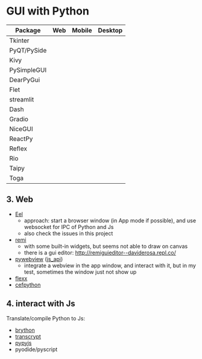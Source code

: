 # GUI with Python

| Package     | Web | Mobile | Desktop |
| ----------- | --- | ------ | ------- |
| Tkinter     |     |        |         |
| PyQT/PySide |     |        |         |
| Kivy        |     |        |         |
| PySimpleGUI |     |        |         |
| DearPyGui   |     |        |         |
| Flet        |     |        |         |
| streamlit   |     |        |         |
| Dash        |     |        |         |
| Gradio      |     |        |         |
| NiceGUI     |     |        |         |
| ReactPy     |     |        |         |
| Reflex      |     |        |         |
| Rio         |     |        |         |
| Taipy       |     |        |         |
| Toga        |     |        |         |



## 3. Web

- [Eel](https://github.com/ChrisKnott/Eel)
  - approach: start a browser window (in App mode if possible), and use websocket for IPC of Python and Js
  - also check the issues in this project
- [remi](https://github.com/dddomodossola/remi)
  - with some built-in widgets, but seems not able to draw on canvas
  - there is a gui editor: http://remiguieditor--daviderosa.repl.co/
- [pywebview](https://github.com/r0x0r/pywebview) ([js_api](https://github.com/r0x0r/pywebview/blob/master/examples/js_api.py))
  - integrate a webview in the app window, and interact with it, but in my test, sometimes the window just not show up
- [flexx](https://github.com/flexxui/flexx)
- [cefpython](https://github.com/cztomczak/cefpython)


## 4. interact with Js

Translate/compile Python to Js:
- [brython](http://www.brython.info/)
- [transcrypt](https://transcrypt.org/)
- [pypyjs](http://pypyjs.org/)
- pyodide/pyscript
